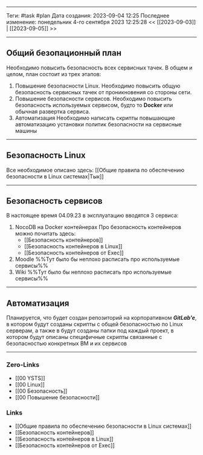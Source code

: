 ___
Теги: #task #plan 
Дата создания: 2023-09-04 12:25 
Последнее изменение: понедельник 4-го сентября 2023 12:25:28
<< [[2023-09-03]] | [[2023-09-05]] >> 
___
## Общий безопационный план


Необходимо повысить безопасность всех сервисных тачек. В общем и целом, план состоит из трех этапов:
1. Повышение безопасности Linux.
	Необходимо повысить общую безопасность сервисных тачек от проникновения со стороны сети.
2. Повышение безопасности сервисов.
	Необходимо повысить безопасность используемых сервисом, будто то **Docker** или обычная развертка сервиса.
3. Автоматизация
	Необходимо написать скрипты повышающие автоматизацию установки политик безопасности на сервисные машины

___
## Безопасность Linux

Все необходимое описано здесь: [[Общие правила по обеспечению безопасности в Linux системах|Тык]]

___
## Безопасность сервисов

В настоящее время 04.09.23 в эксплуатацию вводятся 3 сервиса:
1. NocoDB на Docker контейнерах
	Про безопасность контейнеров можно почитать здесь:
	- [[Безопасность контейнеров]]
	- [[Безопасность контейнеров в Linux]]
	- [[Безопасность контейнеров от Exec]]
2. Moodle 
	%%Тут было бы неплохо расписать про используемые сервисы%%
3. Wiki
	%%Тут было бы неплохо расписать про используемые сервисы%%

___

## Автоматизация

Планируется, что будет создан репозиторий на корпоративном ***GitLab'e***, в котором будут созданы скрипты с общей безопасностью по Linux серверам, а также в будут созданы папки под каждый проект, в котором будут описаны специфичные скрипты связанные с безопасностью конкретных ВМ и их сервисов

---
### Zero-Links
- [[00 YSTS]]
- [[00 Linux]]
- [[00 Безопасность]]
- [[00 Повышение безопасности]]

### Links
- [[Общие правила по обеспечению безопасности в Linux системах]]
- [[Безопасность контейнеров]]
- [[Безопасность контейнеров в Linux]]
- [[Безопасность контейнеров от Exec]]
